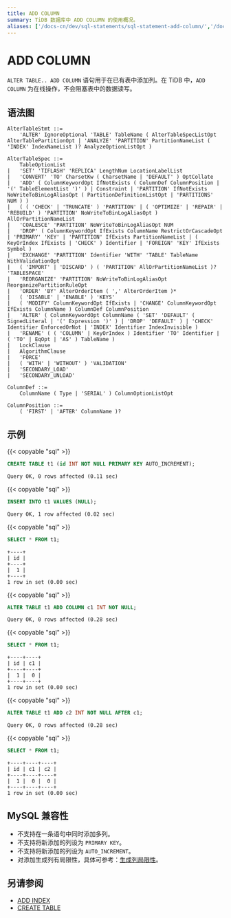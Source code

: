 ```yaml
---
title: ADD COLUMN
summary: TiDB 数据库中 ADD COLUMN 的使用概况。
aliases: ['/docs-cn/dev/sql-statements/sql-statement-add-column/','/docs-cn/dev/reference/sql/statements/add-column/']
---
```


# ADD COLUMN

`ALTER TABLE.. ADD COLUMN` 语句用于在已有表中添加列。在 TiDB 中，`ADD COLUMN` 为在线操作，不会阻塞表中的数据读写。

## 语法图

```ebnf+diagram
AlterTableStmt ::=
    'ALTER' IgnoreOptional 'TABLE' TableName ( AlterTableSpecListOpt AlterTablePartitionOpt | 'ANALYZE' 'PARTITION' PartitionNameList ( 'INDEX' IndexNameList )? AnalyzeOptionListOpt )

AlterTableSpec ::=
    TableOptionList
|   'SET' 'TIFLASH' 'REPLICA' LengthNum LocationLabelList
|   'CONVERT' 'TO' CharsetKw ( CharsetName | 'DEFAULT' ) OptCollate
|   'ADD' ( ColumnKeywordOpt IfNotExists ( ColumnDef ColumnPosition | '(' TableElementList ')' ) | Constraint | 'PARTITION' IfNotExists NoWriteToBinLogAliasOpt ( PartitionDefinitionListOpt | 'PARTITIONS' NUM ) )
|   ( ( 'CHECK' | 'TRUNCATE' ) 'PARTITION' | ( 'OPTIMIZE' | 'REPAIR' | 'REBUILD' ) 'PARTITION' NoWriteToBinLogAliasOpt ) AllOrPartitionNameList
|   'COALESCE' 'PARTITION' NoWriteToBinLogAliasOpt NUM
|   'DROP' ( ColumnKeywordOpt IfExists ColumnName RestrictOrCascadeOpt | 'PRIMARY' 'KEY' | 'PARTITION' IfExists PartitionNameList | ( KeyOrIndex IfExists | 'CHECK' ) Identifier | 'FOREIGN' 'KEY' IfExists Symbol )
|   'EXCHANGE' 'PARTITION' Identifier 'WITH' 'TABLE' TableName WithValidationOpt
|   ( 'IMPORT' | 'DISCARD' ) ( 'PARTITION' AllOrPartitionNameList )? 'TABLESPACE'
|   'REORGANIZE' 'PARTITION' NoWriteToBinLogAliasOpt ReorganizePartitionRuleOpt
|   'ORDER' 'BY' AlterOrderItem ( ',' AlterOrderItem )*
|   ( 'DISABLE' | 'ENABLE' ) 'KEYS'
|   ( 'MODIFY' ColumnKeywordOpt IfExists | 'CHANGE' ColumnKeywordOpt IfExists ColumnName ) ColumnDef ColumnPosition
|   'ALTER' ( ColumnKeywordOpt ColumnName ( 'SET' 'DEFAULT' ( SignedLiteral | '(' Expression ')' ) | 'DROP' 'DEFAULT' ) | 'CHECK' Identifier EnforcedOrNot | 'INDEX' Identifier IndexInvisible )
|   'RENAME' ( ( 'COLUMN' | KeyOrIndex ) Identifier 'TO' Identifier | ( 'TO' | EqOpt | 'AS' ) TableName )
|   LockClause
|   AlgorithmClause
|   'FORCE'
|   ( 'WITH' | 'WITHOUT' ) 'VALIDATION'
|   'SECONDARY_LOAD'
|   'SECONDARY_UNLOAD'

ColumnDef ::=
    ColumnName ( Type | 'SERIAL' ) ColumnOptionListOpt

ColumnPosition ::=
    ( 'FIRST' | 'AFTER' ColumnName )?
```

## 示例

{{< copyable "sql" >}}

```sql
CREATE TABLE t1 (id INT NOT NULL PRIMARY KEY AUTO_INCREMENT);
```

```
Query OK, 0 rows affected (0.11 sec)
```

{{< copyable "sql" >}}

```sql
INSERT INTO t1 VALUES (NULL);
```

```
Query OK, 1 row affected (0.02 sec)
```

{{< copyable "sql" >}}

```sql
SELECT * FROM t1;
```

```
+----+
| id |
+----+
|  1 |
+----+
1 row in set (0.00 sec)
```

{{< copyable "sql" >}}

```sql
ALTER TABLE t1 ADD COLUMN c1 INT NOT NULL;
```

```
Query OK, 0 rows affected (0.28 sec)
```

{{< copyable "sql" >}}

```sql
SELECT * FROM t1;
```

```
+----+----+
| id | c1 |
+----+----+
|  1 |  0 |
+----+----+
1 row in set (0.00 sec)
```

{{< copyable "sql" >}}

```sql
ALTER TABLE t1 ADD c2 INT NOT NULL AFTER c1;
```

```
Query OK, 0 rows affected (0.28 sec)
```

{{< copyable "sql" >}}

```sql
SELECT * FROM t1;
```

```
+----+----+----+
| id | c1 | c2 |
+----+----+----+
|  1 |  0 |  0 |
+----+----+----+
1 row in set (0.00 sec)
```

## MySQL 兼容性

* 不支持在一条语句中同时添加多列。
* 不支持将新添加的列设为 `PRIMARY KEY`。
* 不支持将新添加的列设为 `AUTO_INCREMENT`。
* 对添加生成列有局限性，具体可参考：[生成列局限性](/generated-columns.md#生成列的局限性)。

## 另请参阅

* [ADD INDEX](/sql-statements/sql-statement-add-index.md)
* [CREATE TABLE](/sql-statements/sql-statement-create-table.md)
